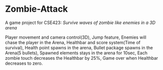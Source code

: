 # Zombie-Attack
A game project for CSE423:
*Survive waves of zombie like enemies in a 3D arena*


Player movement and camera control(3D),
Jump feature,
Enemies will chase the player in the Arena,
Healthbar and score system(Time of survival),
Health point spawns in the arena,
Bullet package spawns in the Arena(5 bullets),
Spawned elements stays in the arena for 10sec, 
Each zombie touch decreases the Healthbar by 25%,
Game over when Healthbar decreases to zero.


